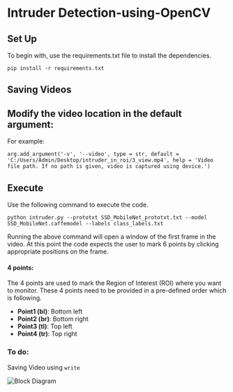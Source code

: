
# Intruder Detection-using-OpenCV

## Set Up

To begin with, use the requirements.txt file to install the dependencies.
```
pip install -r requirements.txt
```

## Saving Videos

## Modify the video location in the default argument:

For example:
```
arg.add_argument('-v', '--video', type = str, default = 'C:/Users/Admin/Desktop/intruder_in_roi/3_view.mp4', help = 'Video file path. If no path is given, video is captured using device.') 
```

## Execute

Use the following command to execute the code.
```
python intruder.py --prototxt SSD_MobileNet_prototxt.txt --model SSD_MobileNet.caffemodel --labels class_labels.txt
```

Running the above command will open a window of the first frame in the video. At this point the code expects the user to mark 6 points by clicking appropriate positions on the frame.

#### 4 points:
The 4 points are used to mark the Region of Interest (ROI) where you want to monitor.
These 4 points need to be provided in a pre-defined order which is following.

* __Point1 (bl)__: Bottom left
* __Point2 (br)__: Bottom right
* __Point3 (tl)__: Top left
* __Point4 (tr)__: Top right


### To do:
Saving Video using ```write```

![Block Diagram](images/IntruDet.png)

